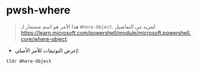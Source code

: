 # pwsh-where

> هذا الأمر هو اسم مستعار لـ `Where-Object`.
> لمزيد من التفاصيل: <https://learn.microsoft.com/powershell/module/microsoft.powershell.core/where-object>.

- إعرض التوثيقات للأمر الأصلي:

`tldr Where-Object`
